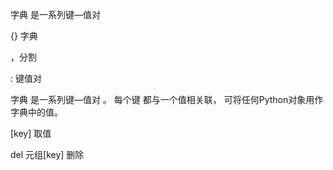 字典 是一系列键—值对

{} 字典

，分割

: 键值对

字典 是一系列键—值对 。 每个键 都与一个值相关联， 可将任何Python对象用作字典中的值。

\[key\] 取值

del 元组\[key\] 删除

